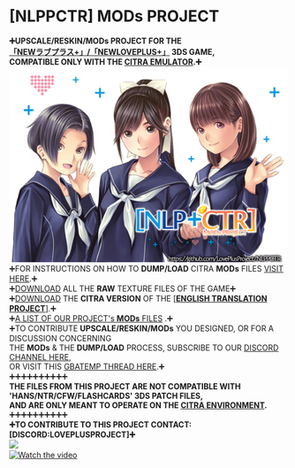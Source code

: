 # [NLPPCTR] MODs PROJECT

**➕UPSCALE/RESKIN/MODs PROJECT FOR THE<BR />
[「NEWラブプラス+」/「NEWLOVEPLUS+」](https://youtu.be/Sz6p45GsLJQ?si=9Nwr9UtPMmH61-O4) 3DS GAME,<BR />
COMPATIBLE ONLY WITH THE [CITRA EMULATOR](HTTPS://CITRA-EMULATOR.COM/).➕**<BR />
<img src="https://github.com/LovePlusProject/NLPPCTR/blob/b43733e967abdc54355c80562ffd97773f4f64f1/%5BNLPPCTR%5D.png" width="600"><br />
➕FOR INSTRUCTIONS ON HOW TO **DUMP/LOAD** CITRA **MODs** FILES [VISIT HERE](___).➕<BR />
➕[DOWNLOAD](___) ALL THE **RAW** TEXTURE FILES OF THE GAME➕<BR />
➕[DOWNLOAD](___) THE **CITRA VERSION** OF THE [[**ENGLISH TRANSLATION PROJECT**]](HTTPS://GITHUB.COM/LOVEPLUSPROJECT/NLPPATCH/).➕<BR />
➕[A LIST OF OUR PROJECT's **MODs** FILES](___) .➕<BR />
➕TO CONTRIBUTE **UPSCALE/RESKIN/MODs** YOU DESIGNED, OR FOR A DISCUSSION CONCERNING <BR />
THE **MODs** & THE **DUMP/LOAD** PROCESS, SUBSCRIBE TO OUR [DISCORD CHANNEL HERE](HTTPS://DISCORD.GG/MN8DSXJC),<BR />
OR VISIT THIS [GBATEMP THREAD HERE](HTTPS://GBATEMP.NET/THREADS/PROJECT-NEWLOVEPLUS-CUSTOM-MODS-THREAD.412840/).➕<BR />
➕➕➕➕➕➕➕➕➕➕<BR />
**THE FILES FROM THIS PROJECT ARE NOT COMPATIBLE WITH<BR />
'HANS/NTR/CFW/FLASHCARDS' 3DS PATCH FILES,<BR />
AND ARE ONLY MEANT TO OPERATE ON THE [CITRA ENVIRONMENT](HTTPS://CITRA-EMULATOR.COM/).**<BR />
➕➕➕➕➕➕➕➕➕➕<BR />
**➕TO CONTRIBUTE TO THIS PROJECT CONTACT: [DISCORD:LOVEPLUSPROJECT]➕**<BR />
<img src="https://youtu.be/Sz6p45GsLJQ?si=9Nwr9UtPMmH61-O4" width="600"><br />
[![Watch the video](https://i.ytimg.com/vi/Sz6p45GsLJQ/maxresdefault.jpg)](https://youtu.be/Sz6p45GsLJQ?si=9Nwr9UtPMmH61-O4)
